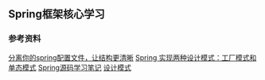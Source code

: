 ## Spring框架核心学习
### 参考资料
[分离你的spring配置文件，让结构更清晰](https://www.cnblogs.com/linkstar/p/6709206.html)
[Spring 实现两种设计模式：工厂模式和单态模式](http://blog.csdn.net/titilover/article/details/6729058)
[Spring源码学习笔记](https://github.com/seaswalker/Spring/blob/master/note/Spring.md)
[设计模式](https://github.com/iCodingStar/Interview-Notebook/blob/master/notes/%E8%AE%BE%E8%AE%A1%E6%A8%A1%E5%BC%8F.md#%E7%AC%AC%E5%9B%9B%E7%AB%A0-%E5%B7%A5%E5%8E%82%E6%A8%A1%E5%BC%8F)